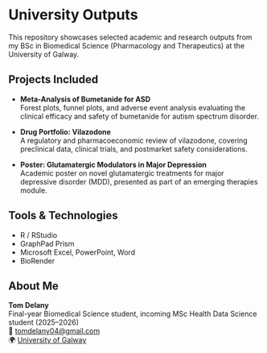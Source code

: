 # University Outputs

This repository showcases selected academic and research outputs from my BSc in Biomedical Science (Pharmacology and Therapeutics) at the University of Galway.

## Projects Included

- **Meta-Analysis of Bumetanide for ASD**  
  Forest plots, funnel plots, and adverse event analysis evaluating the clinical efficacy and safety of bumetanide for autism spectrum disorder.

- **Drug Portfolio: Vilazodone**  
  A regulatory and pharmacoeconomic review of vilazodone, covering preclinical data, clinical trials, and postmarket safety considerations.

- **Poster: Glutamatergic Modulators in Major Depression**  
  Academic poster on novel glutamatergic treatments for major depressive disorder (MDD), presented as part of an emerging therapies module.

## Tools & Technologies

- R / RStudio  
- GraphPad Prism  
- Microsoft Excel, PowerPoint, Word  
- BioRender

## About Me

**Tom Delany**  
Final-year Biomedical Science student, incoming MSc Health Data Science student (2025–2026)  
📧 tomdelany04@gmail.com  
🌍 [University of Galway](https://www.universityofgalway.ie/)

